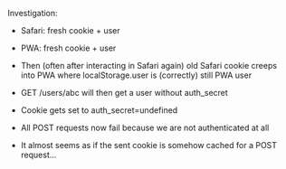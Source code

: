 Investigation:

* Safari: fresh cookie + user
* PWA: fresh cookie + user
* Then (often after interacting in Safari again) old Safari cookie creeps into PWA
  where localStorage.user is (correctly) still PWA user
* GET /users/abc will then get a user without auth_secret
* Cookie gets set to auth_secret=undefined
* All POST requests now fail because we are not authenticated at all

* It almost seems as if the sent cookie is somehow cached for a POST request...

